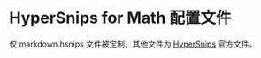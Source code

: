 # HyperSnips for Math 配置文件

仅 markdown.hsnips 文件被定制，其他文件为 [HyperSnips](https://github.com/OrangeX4/OrangeX4-HyperSnips) 官方文件。
